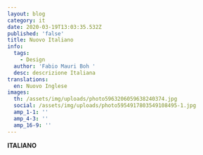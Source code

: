 ```yaml
---
layout: blog
category: it
date: 2020-03-19T13:03:35.532Z
published: 'false'
title: Nuovo Italiano
info:
  tags:
    - Design
  author: 'Fabio Mauri Boh '
  desc: descrizione Italiana
translations:
  en: Nuovo Inglese
images:
  th: /assets/img/uploads/photo5963206059638240374.jpg
  social: /assets/img/uploads/photo5954917803549108495-1.jpg
  amp_1-1: ''
  amp_4-3: ''
  amp_16-9: ''
---
```

**ITALIANO**